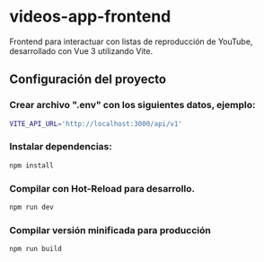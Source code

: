 # videos-app-frontend

Frontend para interactuar con listas de reproducción de YouTube, desarrollado con Vue 3 utilizando Vite.

## Configuración del proyecto

### Crear archivo ".env" con los siguientes datos, ejemplo:
```sh
VITE_API_URL='http://localhost:3000/api/v1'
```

### Instalar dependencias:
```sh
npm install
```

### Compilar con Hot-Reload para desarrollo.

```sh
npm run dev
```

### Compilar versión minificada para producción

```sh
npm run build
```
